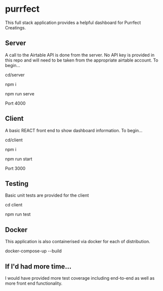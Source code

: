# purrfect

This full stack application provides a helpful dashboard for Purrfect Creatings. 

## Server

A call to the Airtable API is done from the server. No API key is provided in this repo and will need to be taken from the appropriate airtable account. To begin...

cd/server

npm i

npm run serve

Port 4000

## Client

A basic REACT front end to show dashboard information. To begin...

cd/client

npm i

npm run start

Port 3000

## Testing

Basic unit tests are provided for the client

cd client

npm run test

## Docker
This application is also containerised via docker for each of distribution.

docker-compose-up --build

## If I'd had more time...

I would have provided more test coverage including end-to-end as well as more front end functionality.


